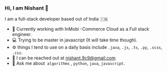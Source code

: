 ### Hi, I am Nishant :wave:

I am a full-stack developer based out of India :india:
- :office: Currently working with InMobi -Commerce Cloud as a Full stack engineer.
- :computer: Trying to be master in javascript (It will take time though).
- :gear: things I tend to use on a daily basis include `.java`, `.js`, `.ts`, `.py`, `.scss`, `.css`.
- :email: I can be reached out at nishant.9c9@gmail.com
- 💬 Ask me about` algorithms` , `python`, `java`, `javascript`.
